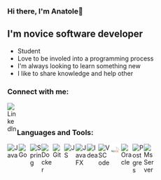 ### Hi there, I'm Anatole👋

## I'm novice software developer
- Student
- Love to be involed into a programming process
- I'm always looking to learn something new
- I like to share knowledge and help other
### Connect with me:

[<img align="left" alt="LinkedIn" width="22px" src="https://cdn.jsdelivr.net/npm/simple-icons@v3/icons/linkedin.svg" />][linkedin]

<br/>
<br/>

[linkedin]: https://www.linkedin.com/in/anatol-kozhukhar/

### Languages and Tools:

<img align="left" alt="Java" width="26px" src="https://upload.wikimedia.org/wikipedia/uk/thumb/8/85/%D0%9B%D0%BE%D0%B3%D0%BE%D1%82%D0%B8%D0%BF_Java.png/250px-%D0%9B%D0%BE%D0%B3%D0%BE%D1%82%D0%B8%D0%BF_Java.png" />
<img align="left" alt="Go" width="26px" src="https://unixhelp.org/wp-content/uploads/2015/08/golang.sh-600x600.png" />
<img align="left" alt="Spring" width="26px" src="https://c7.hotpng.com/preview/713/936/47/spring-framework-representational-state-transfer-java-api-for-restful-web-services-microservices-others.jpg" />
<img align="left" alt="Docker" width="26px" src="https://encrypted-tbn0.gstatic.com/images?q=tbn%3AANd9GcRLQ27CVbRLaz2jdRPYAB0gQcgv0Six8pjioqWVKhuDq7tHCNHHaamDjLb-SUhG9VW5M5WRcfsCNrZyk2FShAzQcw&usqp=CAU&ec=45688576" />
<img align="left" alt="Git" width="26px" src="https://hyperhost.ua/info/storage/uploads/2020/05/git%20(1).png" />
<img align="left" alt="JS" width="26px" src="https://upload.wikimedia.org/wikipedia/commons/thumb/9/99/Unofficial_JavaScript_logo_2.svg/1200px-Unofficial_JavaScript_logo_2.svg.png" />
<img align="left" alt="JavaFX" width="26px" src="https://encrypted-tbn0.gstatic.com/images?q=tbn%3AANd9GcSuz06D2Oeqn2zq5Vi0oh_jGgtDEG2kSdLaq8MyLRVjZnCfCgNQcdPbeiVpWMEUiGtYD5gZ_hDT7_Fuh_h-GazDCQ&usqp=CAU&ec=45688576" />
<img align="left" alt="Idea" width="26px" src="https://upload.wikimedia.org/wikipedia/commons/thumb/d/d5/IntelliJ_IDEA_Logo.svg/1024px-IntelliJ_IDEA_Logo.svg.png" />
<img align="left" alt="VSCode" width="26px" src="https://encrypted-tbn0.gstatic.com/images?q=tbn%3AANd9GcQ0UpAYSPZn_TjpNbaGOYV6y6k3mf2junga27rpiBnWMR5Jz66g60Mum6xvid2M2z5Fv2sqdTZwaaRXgVYgckXFLQ&usqp=CAU&ec=45688576" />
<img align="left" alt="MySQL" width="26px" src="https://raw.githubusercontent.com/github/explore/80688e429a7d4ef2fca1e82350fe8e3517d3494d/topics/mysql/mysql.png" />
<img align="left" alt="Oracle" width="26px" src="https://encrypted-tbn0.gstatic.com/images?q=tbn%3AANd9GcTd9IiexuLoBL9GwJqAAJzxYBQk647VMAjaAYQm7l2oJd4WsmpQ5ZQP5C8JEThDiJcWWTV8ZcH8V46GWF74F-CnDw&usqp=CAU&ec=45688576" />
<img align="left" alt="Postgres" width="26px" src="https://commons.bmstu.wiki/images/b/b5/Postgresql.png" />
<img align="left" alt="MsServer" width="26px" src="https://freehelp24.ru/wp-content/uploads/2017/06/sqllogo.png" />
